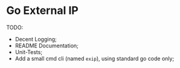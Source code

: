 # Go External IP

TODO:

+ Decent Logging;
+ README Documentation;
+ Unit-Tests;
+ Add a small cmd cli (named `exip`), using standard go code only;
